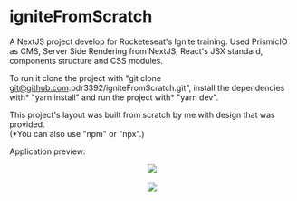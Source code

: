 # igniteFromScratch

A NextJS project develop for Rocketeseat's Ignite training. Used PrismicIO as CMS, Server Side Rendering from NextJS, React's JSX standard, components structure and CSS modules.

To run it clone the project with "git clone git@github.com:pdr3392/igniteFromScratch.git", install the dependencies with* "yarn install" and run the project with* "yarn dev".

This project's layout was built from scratch by me with design that was provided.
<br />
(*You can also use "npm" or "npx".)

Application preview:

<div align="center">
<img src="https://lh3.googleusercontent.com/fife/AAWUweVupchGd7kQldLOCvhGdVKcf_ycJhBx-7PQp4s2xL3qbUbTokrtac1pPuEXpf-lu8E-ZCvNUpbg4Lpw_-s8uinBehQXcDx7mIsJTQNOehdzIXIry_GRWprnFAG1-FYpyTQI3TimkOKS_qglH_L9Ad-uTM9J1sn6cqOBKT2fcAEptV_0UNs9iQnmRh7G4Feh5wdJeZNMBPuWa3l6NS7GPyMzXE5Kg3qbG957-X6InomdBWlxNWw3IzUEeU8VxTErtW3Mw6FbQ7RRDHoMYEVvHmiTGirNV7-utHXThRywwKXHnYtYHfadaDVia_ktbWQA44VbsSbzegIhtKdrWlDYY3XYBDSElrETpEwmQV86TYXReUJk-wLFGGcnl5WJJlAmy9Xk31dN6RnjNDUokyNsRIGegdXZOq-uotFmpdXrZh2-KCjqp9cEx70YM1Oba87YRIw2re1gXH2eQp6GG7A6ixEwxZD61vJMUf_lUKDWv5YIbiGVH7XHsAI76oR5aWEAult4JMnfj668b2hTB2-aIR0BIE54CbokFpXuQZL40qC2_5fOMcbT3uZp1rTQa3Pn3-6Xye2qg2q-EFkCrDybxxvIlcAMNJQxZdAqNz2RdxY7cZ7nCHUgmPKeGIFZ_mCnMscgE0J6FQNjfLJ6EAtyqqHqNE90GrY2XZXHkVhUPmN62va4ONwsGjmvXqR_AG-Io1VGeE2UWMKN6gDJGoEWdcteCD2IfUwzZ3o=w1360-h668-ft"/>
<br />
<br />
<img src="https://lh3.googleusercontent.com/fife/AAWUweX_SR0CsPhv_v2RzeBA4kBuaYykwCaNOLIAhsp3iHKT0POTBru97v4m_U4JLd8-f3IR8fdU11RX5gWKadB41ZfDHL8eBePeyI5ZDLjJCYgIdlPjO7V1OOhca9WcCghtSTsTc8Ncm27AoGNdpVrLNRGl5amHXccrE598IBsVmtCMlou2hhJQCxMVZ4p3dHSZA0SnvmAYqJ2TWthr_4gyOXL8Ki6Aj2pAO0IlQm09YMLdQE9tiXanwgMYUSFItb2suAKYSpZTis-pgcevlYp5oih8Io1KqlYLbAKcgdL00WNcrfxr0YpgLElikyJ0dzGZC8Z2ZKp6yeqb0qjv6Gx2gIZQQvCTSELxUo_m5OhPqWZJmVN_lcaJjKthV5No4H76xF3nV_fZJDcwRMdbmLLykUelGQyizBSMm5r46BpfHMM69HQB5bgazUdlr9xmQ3NhkgjOsRLv-kIIlzAkA73pzw5L7z5gj36e2Sme49akcdNxy_DRzfEjfhMCg9OL8mefovyotvKOck5_y6ltvQY3CYfbOkDKfstWRPI9NliCc5KL3ofmBEdJL6F61qoQC0SpZPq5YDsONuJHBY9J-z-_qF-N_jytSMwRWbjOG8z9xZmsEmcRaiPtdZa2Pckg9ZDrHpvyJZj2xFgIjfArBbM4O_594XTVuUI9_atWchpQK8-sGej1khKnQ8IIDj6rrn7J7KS5Y1yxCf0iX_ApzbyI4RIEs8puYrL2MC0=w1360-h668-ft" />
</div>

